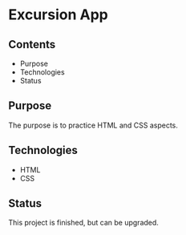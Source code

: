 # Excursion App

## Contents

- Purpose
- Technologies
- Status

## Purpose

The purpose is to practice HTML and CSS aspects.

## Technologies

- HTML
- CSS 

## Status 

This project is finished, but can be upgraded.